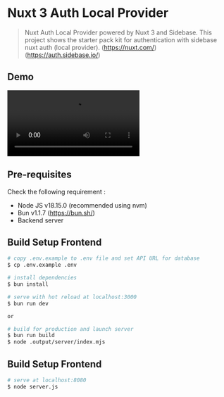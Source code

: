 # Nuxt 3 Auth Local Provider

> Nuxt Auth Local Provider powered by Nuxt 3 and Sidebase. This project shows the starter pack kit for authentication with sidebase nuxt auth (local provider). (https://nuxt.com/) (https://auth.sidebase.io/)

## Demo

![Demo](https://github.com/Dwifakhri/nuxt-3-auth-starterpack/blob/master/demo.mkv)

## Pre-requisites

Check the following requirement :

- Node JS v18.15.0 (recommended using nvm)
- Bun v1.1.7 (https://bun.sh/)
- Backend server

## Build Setup Frontend

```bash
# copy .env.example to .env file and set API URL for database
$ cp .env.example .env

# install dependencies
$ bun install

# serve with hot reload at localhost:3000
$ bun run dev

or

# build for production and launch server
$ bun run build
$ node .output/server/index.mjs

```

## Build Setup Frontend

```bash
# serve at localhost:8080
$ node server.js

```
